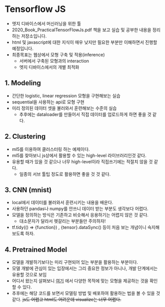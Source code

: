 # Tensorflow JS
- 엣지 디바이스에서 머신러닝을 위한 툴
- 2020_Book_PracticalTensorFlowJs.pdf 책을 보고 실습 및 공부한 내용을 정리하는 저장소입니다.
- html 및 javascript에 대한 지식이 매우 낮지만 필요한 부분만 이해하면서 진행할 예정입니다.
- 최종목표는 웹상에서 모형 구축 및 적용(inference)
    - 서버에서 구축된 모형과의 interaction
    - 엣지 디바이스에서의 개별 최적화

## 1. Modeling
- 간단한 logistic, linear regression 모형을 구현해보는 실습
- sequential을 사용하는 api로 모형 구현
- 미리 정의된 데이터 셋을 불러와서 훈련해보는 수준의 실습
    - 추후에는 dataloader를 만들어서 직접 데이터를 업로드하게 하면 좋을 것 같다.

## 2. Clustering
- ml5를 이용하여 클러스터링 하는 예제이다.
- ml5를 찾아보니 js상에서 활용할 수 있는 high-level 라이브러리인것 같다.
- 유용할 때가 있을 것 같으나 너무 high-level이라 직접쓰기에는 적절치 않을 것 같다.
    - 일종의 서브 툴팁 정도로 활용하면 좋을 것 것 같다.

## 3. CNN (mnist)
- local에서 데이터를 불러와서 훈련시키는 내용을 배운다.
- 사용하던 pandas나 numpy를 안쓰니 데이터 받는 부분도 생각보다 어렵다.
- 모델을 정의하는 방식은 기존하고 비슷해서 응용하기는 어렵지 않은 것 같다.
    - 대소문자가 달라서 헷갈리는 부분들만 주의하자!
- tf.tidy(() => {function}) , {tensor}.dataSync() 등이 처음 보는 개념이니 숙지해보도록 하자.

## 4. Pretrained Model
- 모델을 개발하기보다는 미리 구현되어 있는 부분을 활용하는 부분이다.
- 모델 개발에 관심이 있는 입장에서는 그리 중요한 정보가 아니나, 개발 단계에서는 유용할 것으로 보임
- 어디서 왔는지 살펴보니 [여기](https://www.tensorflow.org/js/models?hl=ko) 에서 다양한 목적에 맞는 모형을 제공하는 것을 확인할 수 있다.
- 추후에는 해당 코드를 보면서 모델링 방법 및 배포하여 활용하는 법을 볼 수 있을 것 같다.
~~js도 어렵고 html도 어려운데 visualize는 너무 어렵다.~~

